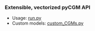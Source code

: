 ### Extensible, vectorized pyCGM API
* Usage: [run.py](https://github.com/MattGonz/PyCGM_Prototypes/blob/main/struct_vec_api/run.py)
* Custom models: [custom_CGMs.py](https://github.com/MattGonz/PyCGM_Prototypes/blob/main/struct_vec_api/custom_CGMs.py)
